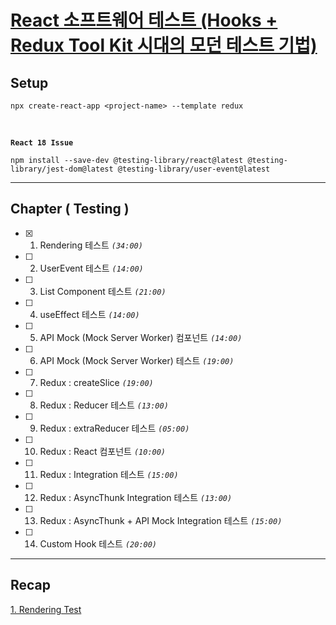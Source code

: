 # [React 소프트웨어 테스트 (Hooks + Redux Tool Kit 시대의 모던 테스트 기법)](https://www.udemy.com/course/reacthooksreduxtoolkit/)

## Setup

    npx create-react-app <project-name> --template redux

<br />

**`React 18 Issue`**

    npm install --save-dev @testing-library/react@latest @testing-library/jest-dom@latest @testing-library/user-event@latest

---

## Chapter ( Testing )

- [x] 1.  Rendering 테스트 _`(34:00)`_
- [ ] 2.  UserEvent 테스트 _`(14:00)`_
- [ ] 3.  List Component 테스트 _`(21:00)`_
- [ ] 4.  useEffect 테스트 _`(14:00)`_
- [ ] 5.  API Mock (Mock Server Worker) 컴포넌트 _`(14:00)`_
- [ ] 6.  API Mock (Mock Server Worker) 테스트 _`(19:00)`_
- [ ] 7.  Redux : createSlice _`(19:00)`_
- [ ] 8.  Redux : Reducer 테스트 _`(13:00)`_
- [ ] 9.  Redux : extraReducer 테스트 _`(05:00)`_
- [ ] 10. Redux : React 컴포넌트 _`(10:00)`_
- [ ] 11. Redux : Integration 테스트 _`(15:00)`_
- [ ] 12. Redux : AsyncThunk Integration 테스트 _`(13:00)`_
- [ ] 13. Redux : AsyncThunk + API Mock Integration 테스트 _`(15:00)`_
- [ ] 14. Custom Hook 테스트 _`(20:00)`_

---

## Recap

[1. Rendering Test](docs/rendering.md)
